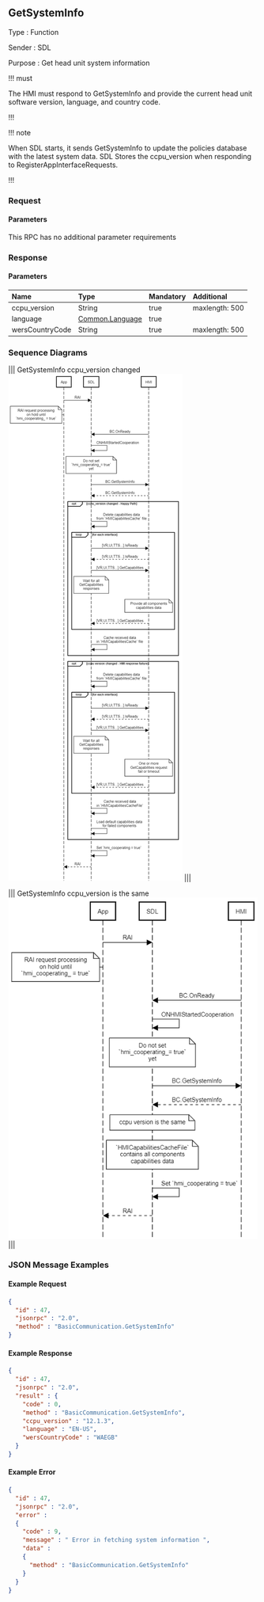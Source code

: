 ## GetSystemInfo

Type
: Function

Sender
: SDL

Purpose
: Get head unit system information

!!! must

The HMI must respond to GetSystemInfo and provide the current head unit software version, language, and country code.

!!!

!!! note

When SDL starts, it sends GetSystemInfo to update the policies database with the latest system data. SDL Stores the ccpu_version when responding to RegisterAppInterfaceRequests.

!!!

### Request

#### Parameters

This RPC has no additional parameter requirements

### Response

#### Parameters

|Name|Type|Mandatory|Additional|
|:---|:---|:--------|:---------|
|ccpu_version|String|true|maxlength: 500|
|language|[Common.Language](../../common/enums/#language)|true||
|wersCountryCode|String|true|maxlength: 500|

### Sequence Diagrams

|||
GetSystemInfo ccpu_version changed  
![ccpu_versionChanged](./assets/ccpu_versionChanged.png)
|||

|||
GetSystemInfo ccpu_version is the same  
![ccpu_versionSame](./assets/ccpu_versionSame.png)
|||

### JSON Message Examples

#### Example Request

```json
{
  "id" : 47,
  "jsonrpc" : "2.0",
  "method" : "BasicCommunication.GetSystemInfo"
}
```

#### Example Response

```json
{
  "id" : 47,
  "jsonrpc" : "2.0",
  "result" : {
    "code" : 0,
    "method" : "BasicCommunication.GetSystemInfo",
    "ccpu_version" : "12.1.3",
    "language" : "EN-US",
    "wersCountryCode" : "WAEGB"
  }
}
```

#### Example Error

```json
{
  "id" : 47,
  "jsonrpc" : "2.0",
  "error" :
  {
    "code" : 9,
    "message" : " Error in fetching system information ",
    "data" :
    {
      "method" : "BasicCommunication.GetSystemInfo"
    }
  }
}
```
